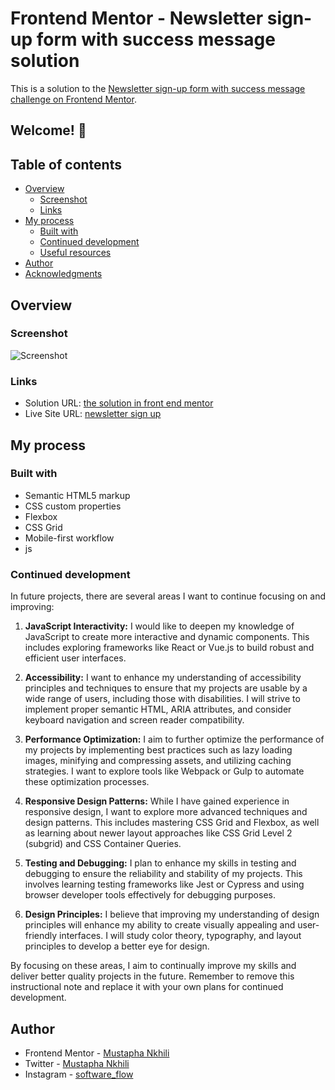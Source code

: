 # Frontend Mentor - Newsletter sign-up form with success message solution

This is a solution to the [Newsletter sign-up form with success message challenge on Frontend Mentor](https://www.frontendmentor.io/challenges/newsletter-signup-form-with-success-message-3FC1AZbNrv).

## Welcome! 👋

## Table of contents

- [Overview](#overview)
  - [Screenshot](#screenshot)
  - [Links](#links)
- [My process](#my-process)
  - [Built with](#built-with)
  - [Continued development](#continued-development)
  - [Useful resources](#useful-resources)
- [Author](#author)
- [Acknowledgments](#acknowledgments)

## Overview

### Screenshot

![Screenshot](https://github.com/Mustapha-Nkhili/newsletter-sign-up/assets/127800851/92d41fe1-f4ae-4603-b5c7-0823144852cc)

### Links

- Solution URL: [the solution in front end mentor](https://www.frontendmentor.io/solutions/responsive-newsletter-sign-up-using-js-css-html-Glkgj7MDJA)
- Live Site URL: [newsletter sign up](https://news-letter-sign.netlify.app/)

## My process

### Built with

- Semantic HTML5 markup
- CSS custom properties
- Flexbox
- CSS Grid
- Mobile-first workflow
- js

### Continued development

In future projects, there are several areas I want to continue focusing on and improving:

1. **JavaScript Interactivity:** I would like to deepen my knowledge of JavaScript to create more interactive and dynamic components. This includes exploring frameworks like React or Vue.js to build robust and efficient user interfaces.

1. **Accessibility:** I want to enhance my understanding of accessibility principles and techniques to ensure that my projects are usable by a wide range of users, including those with disabilities. I will strive to implement proper semantic HTML, ARIA attributes, and consider keyboard navigation and screen reader compatibility.

1. **Performance Optimization:** I aim to further optimize the performance of my projects by implementing best practices such as lazy loading images, minifying and compressing assets, and utilizing caching strategies. I want to explore tools like Webpack or Gulp to automate these optimization processes.

1. **Responsive Design Patterns:** While I have gained experience in responsive design, I want to explore more advanced techniques and design patterns. This includes mastering CSS Grid and Flexbox, as well as learning about newer layout approaches like CSS Grid Level 2 (subgrid) and CSS Container Queries.

1. **Testing and Debugging:** I plan to enhance my skills in testing and debugging to ensure the reliability and stability of my projects. This involves learning testing frameworks like Jest or Cypress and using browser developer tools effectively for debugging purposes.

1. **Design Principles:** I believe that improving my understanding of design principles will enhance my ability to create visually appealing and user-friendly interfaces. I will study color theory, typography, and layout principles to develop a better eye for design.

By focusing on these areas, I aim to continually improve my skills and deliver better quality projects in the future. Remember to remove this instructional note and replace it with your own plans for continued development.

## Author

- Frontend Mentor - [Mustapha Nkhili](https://www.frontendmentor.io/profile/Mustapha-Nkhili)
- Twitter - [Mustapha Nkhili](https://www.twitter.com/Mustapha_nkhili)
- Instagram - [software_flow](https://www.instagram.com/software_flow/)
